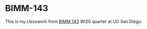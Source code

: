 # BIMM-143

This is my classwork from [BIMM 143](https://bioboot.github.io/bimm143_W20/lectures/) WI20 quarter at UC San Diego.